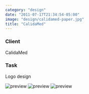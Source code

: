 ```yaml
---
category: "design"
date: "2011-07-17T21:34:54-05:00"
image: "design/calidamed-paper.jpg"
title: "CalidaMed"
---
```


### Client

CalidaMed

### Task

Logo design

![preview](design/calidamed-glass.jpg)
![preview](design/calidamed-blue.jpg)
![preview](design/calidamed-green.jpg)
